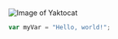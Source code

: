 #  

![Image of Yaktocat](https://octodex.github.com/images/yaktocat.png)

``` javascript
var myVar = "Hello, world!";
```
